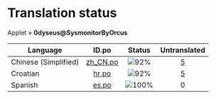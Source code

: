 # Translation status
Applet &#187; **0dyseus@SysmonitorByOrcus**

Language | ID.po | Status | Untranslated
---------|:--:|:------:|:-----------:
Chinese (Simplified) | [zh_CN.po](po/zh_CN.po) | ![92%](http://progressed.io/bar/92) | [5](untranslated-po/zh_CN.po)
Croatian | [hr.po](po/hr.po) | ![92%](http://progressed.io/bar/92) | [5](untranslated-po/hr.po)
Spanish | [es.po](po/es.po) | ![100%](http://progressed.io/bar/100) | 0
